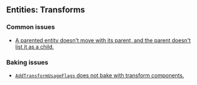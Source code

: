 ## Entities: Transforms
### Common issues
- [A parented entity doesn't move with its parent, and the parent doesn't list it as a child.](Transforms/Reparenting%20Issues.md)

### Baking issues
- [`AddTransformUsageFlags` does not bake with transform components.](Baking/Static%20Entities.md)